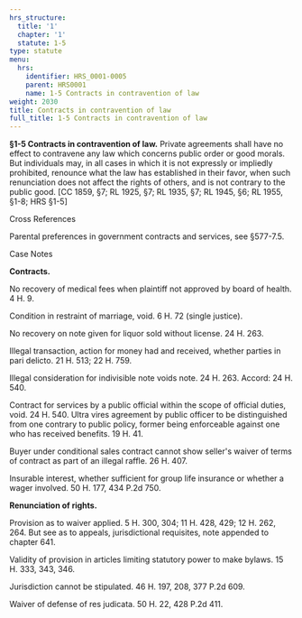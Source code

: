 ```yaml
---
hrs_structure:
  title: '1'
  chapter: '1'
  statute: 1-5
type: statute
menu:
  hrs:
    identifier: HRS_0001-0005
    parent: HRS0001
    name: 1-5 Contracts in contravention of law
weight: 2030
title: Contracts in contravention of law
full_title: 1-5 Contracts in contravention of law
---
```

**§1-5 Contracts in contravention of law.** Private agreements shall have no effect to contravene any law which concerns public order or good morals. But individuals may, in all cases in which it is not expressly or impliedly prohibited, renounce what the law has established in their favor, when such renunciation does not affect the rights of others, and is not contrary to the public good. [CC 1859, §7; RL 1925, §7; RL 1935, §7; RL 1945, §6; RL 1955, §1-8; HRS §1-5]

Cross References

Parental preferences in government contracts and services, see §577-7.5.

Case Notes

**Contracts.**

No recovery of medical fees when plaintiff not approved by board of health. 4 H. 9.

Condition in restraint of marriage, void. 6 H. 72 (single justice).

No recovery on note given for liquor sold without license. 24 H. 263.

Illegal transaction, action for money had and received, whether parties in pari delicto. 21 H. 513; 22 H. 759.

Illegal consideration for indivisible note voids note. 24 H. 263\. Accord: 24 H. 540.

Contract for services by a public official within the scope of official duties, void. 24 H. 540\. Ultra vires agreement by public officer to be distinguished from one contrary to public policy, former being enforceable against one who has received benefits. 19 H. 41.

Buyer under conditional sales contract cannot show seller's waiver of terms of contract as part of an illegal raffle. 26 H. 407.

Insurable interest, whether sufficient for group life insurance or whether a wager involved. 50 H. 177, 434 P.2d 750.

**Renunciation of rights.**

Provision as to waiver applied. 5 H. 300, 304; 11 H. 428, 429; 12 H. 262, 264\. But see as to appeals, jurisdictional requisites, note appended to chapter 641.

Validity of provision in articles limiting statutory power to make bylaws. 15 H. 333, 343, 346.

Jurisdiction cannot be stipulated. 46 H. 197, 208, 377 P.2d 609.

Waiver of defense of res judicata. 50 H. 22, 428 P.2d 411.